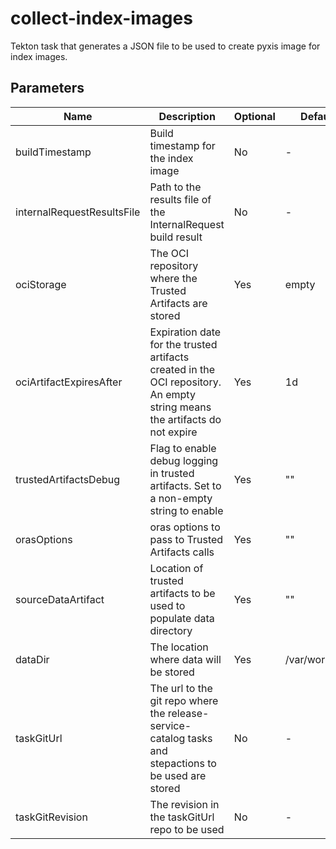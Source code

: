 # collect-index-images

Tekton task that generates a JSON file to be used to create pyxis image for index images.

## Parameters

| Name                       | Description                                                                                                                | Optional | Default value        |
|----------------------------|----------------------------------------------------------------------------------------------------------------------------|----------|----------------------|
| buildTimestamp             | Build timestamp for the index image                                                                                        | No       | -                    |
| internalRequestResultsFile | Path to the results file of the InternalRequest build result                                                               | No       | -                    |
| ociStorage                 | The OCI repository where the Trusted Artifacts are stored                                                                  | Yes      | empty                |
| ociArtifactExpiresAfter    | Expiration date for the trusted artifacts created in the OCI repository. An empty string means the artifacts do not expire | Yes      | 1d                   |
| trustedArtifactsDebug      | Flag to enable debug logging in trusted artifacts. Set to a non-empty string to enable                                     | Yes      | ""                   |
| orasOptions                | oras options to pass to Trusted Artifacts calls                                                                            | Yes      | ""                   |
| sourceDataArtifact         | Location of trusted artifacts to be used to populate data directory                                                        | Yes      | ""                   |
| dataDir                    | The location where data will be stored                                                                                     | Yes      | /var/workdir/release |
| taskGitUrl                 | The url to the git repo where the release-service-catalog tasks and stepactions to be used are stored                      | No       | -                    |
| taskGitRevision            | The revision in the taskGitUrl repo to be used                                                                             | No       | -                    |
